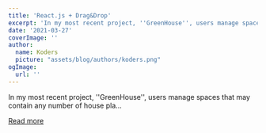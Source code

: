 ```yaml
---
title: 'React.js + Drag&Drop'
excerpt: 'In my most recent project, ''GreenHouse'', users manage spaces that may contain any number of house pla...'
date: '2021-03-27'
coverImage: ''
author:
  name: Koders
  picture: "assets/blog/authors/koders.png"
ogImage:
  url: ''
---
```


In my most recent project, ''GreenHouse'', users manage spaces that may contain any number of house pla...

[Read more](https://dev.to/spenser6131/react-js-drag-drop-2ne9)

